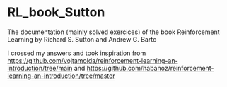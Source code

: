 # RL_book_Sutton
 The documentation (mainly solved exercices) of the book Reinforcement Learning by Richard S. Sutton and Andrew G. Barto

 I crossed my answers and took inspiration from https://github.com/vojtamolda/reinforcement-learning-an-introduction/tree/main
 and 
 https://github.com/habanoz/reinforcement-learning-an-introduction/tree/master
